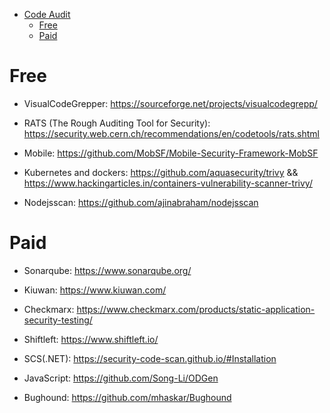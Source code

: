 * [Code Audit](#code-audit)
  - [Free](#free)
  - [Paid](#paid)

# Free

* VisualCodeGrepper: https://sourceforge.net/projects/visualcodegrepp/

* RATS (The Rough Auditing Tool for Security): https://security.web.cern.ch/recommendations/en/codetools/rats.shtml

* Mobile: https://github.com/MobSF/Mobile-Security-Framework-MobSF

* Kubernetes and dockers: https://github.com/aquasecurity/trivy && https://www.hackingarticles.in/containers-vulnerability-scanner-trivy/

* Nodejsscan: https://github.com/ajinabraham/nodejsscan

# Paid

* Sonarqube: https://www.sonarqube.org/

* Kiuwan: https://www.kiuwan.com/

* Checkmarx: https://www.checkmarx.com/products/static-application-security-testing/

* Shiftleft: https://www.shiftleft.io/

* SCS(.NET): https://security-code-scan.github.io/#Installation

* JavaScript: https://github.com/Song-Li/ODGen

* Bughound: https://github.com/mhaskar/Bughound
